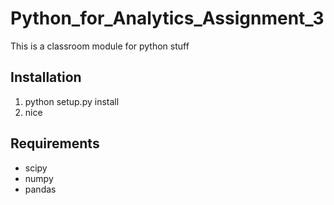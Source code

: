 # Python_for_Analytics_Assignment_3
This is a classroom module for python stuff

## Installation 

1. python setup.py install
2. nice

## Requirements
* scipy
* numpy
* pandas

